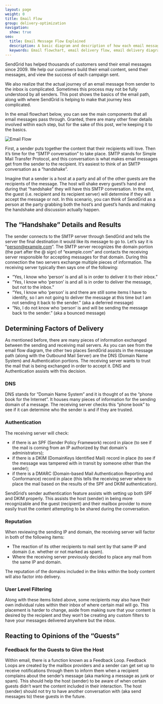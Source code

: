 ```yaml
---
layout: page
weight: 0
title: Email Flow
group: delivery-optimization
navigation:
  show: true
seo:
  title: Email Message Flow Explained
  description: A basic diagram and description of how each email message flows in general and through SendGrid
  keywords: Email flowchart, email delivery flow, email delivery diagram, basic email flow
---
```


SendGrid has helped thousands of customers send their email messages since 2009. We help our customers build their email content, send their messages, and view the success of each campaign sent.

We also realize that the actual journey of an email message from sender to the inbox  is complicated. Sometimes this process may not be fully understood by all senders. This post shows the basics of the email path, along with where SendGrid is helping to make that journey less complicated.

In the email flowchart below, you can see the main components that all email messages pass through. Granted, there are many other finer details involved within each step, but for the sake of this post, we’re keeping it to the basics.

![]({{root_url}}/img/MailFlow.png "Email Flow")

First, a sender puts together the content that their recipients will love. Then it’s time for the “SMTP conversation” to take place. SMTP stands for Simple Mail Transfer Protocol, and this conversation is what makes email messages get from the sender to the recipient. It’s easiest to think of an SMTP conversation as a “handshake”.

Imagine that a sender is a host at a party and all of the other guests are the recipients of the message. The host will shake every guest’s hand and during that “handshake” they will have this SMTP conversation. In the end, the guest (i.e. recipient and its recipient server) will determine if they will accept the message or not. In this scenario, you can think of SendGrid as a person at the party grabbing both the host’s and guest’s hands and making the handshake and discussion actually happen.

## 	The “Handshake” Details and Results

The sender connects to the SMTP server through SendGrid and tells the server the final destination it would like its message to go to. Let’s say it is “person@example.com”. The SMTP server recognizes the domain portion (the part after the @ sign) of “example.com” and contacts the receiving server responsible for accepting messages for that domain. During this connection the two servers exchange multiple pieces of information. The receiving server typically then says one of the following:

* “Yes, I know who ‘person’ is and all is in order to deliver it to their inbox.”
* “Yes, I know who ‘person’ is and all is in order to deliver the message, but not to the inbox.”
* “Yes, I know who ‘person’ is and there are still some items I have to identify, so I am not going to deliver the message at this time but I am not sending it back to the sender.” (aka a deferred message)
* “No, I do not know who ‘person’ is and will be sending the message back to the sender.” (aka a bounced message)

## 	Determining Factors of Delivery

As mentioned before, there are many pieces of information exchanged between the sending and receiving mail servers. As you can see from the email flow diagram, the other two places SendGrid assists in the message path (along with the Outbound Mail Server) are the DNS (Domain Name System) and Authentication portions. The receiving server wants to trust the mail that is being exchanged in order to accept it. DNS and Authentication assists with this decision.

### 	DNS
DNS stands for “Domain Name System” and it is thought of as the “phone book for the Internet”. It houses many pieces of information for the sending domain of a message. The receiving server checks this “phone book” to see if it can determine who the sender is and if they are trusted.

### 	Authentication
The receiving server will check:
* if there is an SPF (Sender Policy Framework) record in place (to see if the mail is coming from an IP authorized by that domain's administrators);
* if there is a DKIM (DomainKeys Identified Mail) record in place (to see if the message was tampered with in transit by someone other than the sender);
* if there is a DMARC (Domain-based Mail Authentication Reporting and Conformance) record in place (this tells the receiving server where to place the mail based on the results of the SPF and DKIM authentication).

SendGrid’s sender authentication feature assists with setting up both SPF and DKIM properly. This assists the host (sender) in being more recognizable and the guest (recipient) and their mailbox provider to more easily trust the content attempting to be shared during the conversation.

### 	Reputation
When reviewing the sending IP and domain, the receiving server will factor in both of the following items:
* The reaction of its other recipients to mail sent by that same IP and domain (i.e. whether or not marked as spam).
* Where the receiving server previously decided to place any mail from the same IP and domain.

<call-out>

The reputation of the domains included in the links within the body content will also factor into delivery.

</call-out>

 ### 	User Level Filtering

Along with these items listed above, some recipients may also have their own individual rules within their inbox of where certain mail will go. This placement is harder to change, aside from making sure that your content is desired by the recipient and they won’t be creating any custom filters to have your messages delivered anywhere but the inbox.

## 	Reacting to Opinions of the “Guests”

### 	Feedback for the Guests to Give the Host

Within email, there is a function known as a Feedback Loop. Feedback Loops are created by the mailbox providers and a sender can get set up to receive notifications through them to inform them when a recipient complains about the sender’s message (aka marking a message as junk or spam). This should help the host (sender) to be aware of when certain guests didn’t want the content included in their interaction. The host (sender) should not try to have another conversation with (aka send messages to) these guests in the future.
